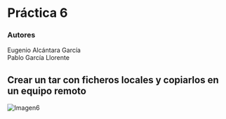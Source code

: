 # Práctica 6
### Autores
Eugenio Alcántara García  
Pablo García Llorente

## Crear un tar con ficheros locales y copiarlos en un equipo remoto

![Imagen6](./imagenes/añadida_fila_esclavo.PNG)
    
